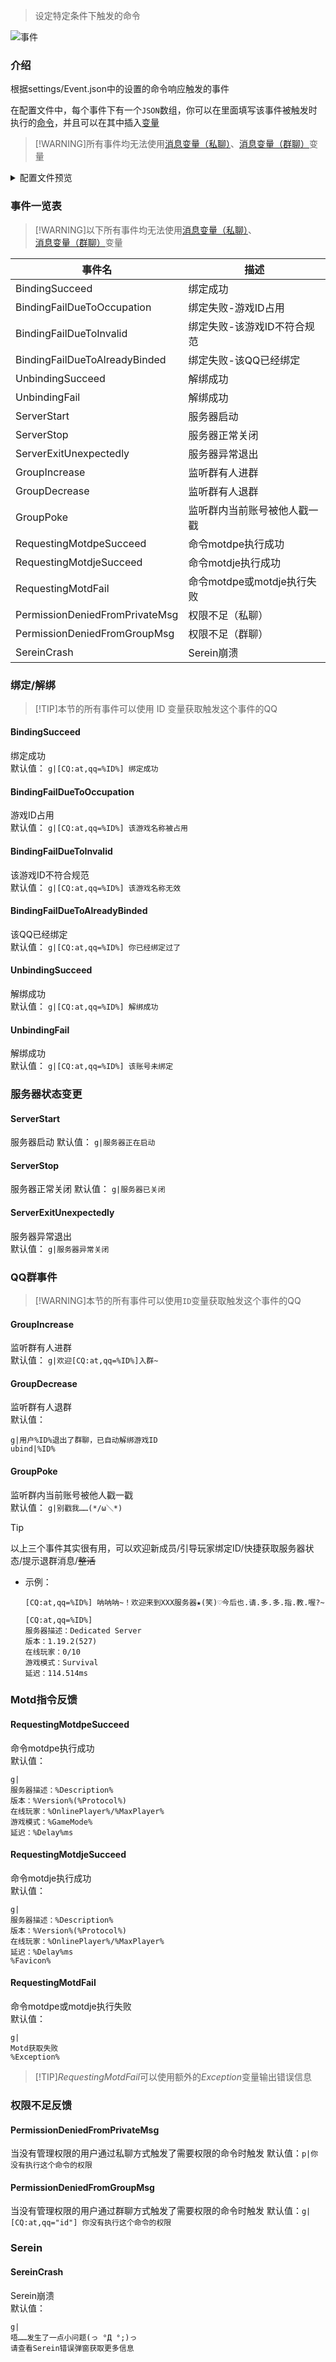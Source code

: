 
>设定特定条件下触发的命令

![事件](../imgs/event.png)

### 介绍

根据settings/Event.json中的设置的命令响应触发的事件  

在配置文件中，每个事件下有一个`JSON`数组，你可以在里面填写该事件被触发时执行的[命令](Command.md)，并且可以在其中插入[变量](Variables.md)

>[!WARNING]所有事件均无法使用[消息变量（私聊）](Variables.md#消息变量私聊)、[消息变量（群聊）](Variables.md#消息变量群聊)变量

<details>
  <summary>配置文件预览</summary>
  <code lang="json">
  <pre>
{
  "Notice": "在这里你可以自定义每个事件触发时执行的命令。参考：https://serein.cc/Command.html、https://serein.cc/Event.html",
  "BindingSucceed": [
    "g|[CQ:at,qq=%ID%] 绑定成功"
  ],
  "BindingFailDueToOccupation": [
    "g|[CQ:at,qq=%ID%] 该游戏名称被占用"
  ],
  "BindingFailDueToInvalid": [
    "g|[CQ:at,qq=%ID%] 该游戏名称无效"
  ],
  "BindingFailDueToAlreadyBinded": [
    "g|[CQ:at,qq=%ID%] 你已经绑定过了"
  ],
  "UnbindingSucceed": [
    "g|[CQ:at,qq=%ID%] 解绑成功"
  ],
  "UnbindingFail": [
    "g|[CQ:at,qq=%ID%] 该账号未绑定"
  ],
  "ServerStart": [
    "g|服务器正在启动"
  ],
  "ServerStop": [
    "g|服务器已关闭"
  ],
  "ServerExitUnexpectedly": [
    "g|服务器异常关闭"
  ],
  "GroupIncrease": [
    "g|欢迎[CQ:at,qq=%ID%]入群~"
  ],
  "GroupDecrease": [
    "g|用户%ID%退出了群聊，已自动解绑游戏ID",
    "unbind|%ID%"
  ],
  "GroupPoke": [
    "g|别戳我……(*/ω＼*)"
  ],
  "SereinCrash": [
    "g|唔……发生了一点小问题(っ °Д °;)っ\n请查看Serein错误弹窗获取更多信息"
  ],
  "RequestingMotdpeSucceed": [
    "g|服务器描述：%Description%\n版本：%Version%(%Protocol%)\n在线玩家：%OnlinePlayer%/%MaxPlayer%\n游戏模式：%GameMode%\n延迟：%Delay%ms"
  ],
  "RequestingMotdjeSucceed": [
    "g|服务器描述：%Description%\n版本：%Version%(%Protocol%)\n在线玩家：%OnlinePlayer%/%MaxPlayer%\n延迟：%Delay%ms\n%Favicon%"
  ],
  "RequestingMotdFail": [
    "g|Motd获取失败\n详细原因：%Exception%"
  ],
  "PermissionDeniedFromPrivateMsg": [
    "p|你没有执行这个命令的权限"
  ],
  "PermissionDeniedFromGroupMsg": [
    "g|[CQ:at,qq=%ID%] 你没有执行这个命令的权限"
  ]
}
  </pre>
  </code>
</details>

### 事件一览表

>[!WARNING]以下所有事件均无法使用[消息变量（私聊）](Variables.md#消息变量私聊)、[消息变量（群聊）](Variables.md#消息变量群聊)变量

| 事件名                         | 描述                           |
| ------------------------------ | ------------------------------ |
| BindingSucceed                 | 绑定成功                       |
| BindingFailDueToOccupation     | 绑定失败-游戏ID占用            |
| BindingFailDueToInvalid        | 绑定失败-该游戏ID不符合规范    |
| BindingFailDueToAlreadyBinded  | 绑定失败-该QQ已经绑定          |
| UnbindingSucceed               | 解绑成功                       |
| UnbindingFail                  | 解绑成功                       |
| ServerStart                    | 服务器启动                     |
| ServerStop                     | 服务器正常关闭                 |
| ServerExitUnexpectedly         | 服务器异常退出                 |
| GroupIncrease                  | 监听群有人进群                 |
| GroupDecrease                  | 监听群有人退群                 |
| GroupPoke                      | 监听群内当前账号被他人戳一戳   |
| RequestingMotdpeSucceed        | 命令motdpe执行成功           |
| RequestingMotdjeSucceed        | 命令motdje执行成功           |
| RequestingMotdFail             | 命令motdpe或motdje执行失败 |
| PermissionDeniedFromPrivateMsg | 权限不足（私聊）               |
| PermissionDeniedFromGroupMsg   | 权限不足（群聊）               |
| SereinCrash                    | Serein崩溃                     |

### 绑定/解绑

>[!TIP]本节的所有事件可以使用 ID 变量获取触发这个事件的QQ

#### BindingSucceed

绑定成功  
默认值： `g|[CQ:at,qq=%ID%] 绑定成功`

#### BindingFailDueToOccupation

游戏ID占用  
默认值： `g|[CQ:at,qq=%ID%] 该游戏名称被占用`

#### BindingFailDueToInvalid

该游戏ID不符合规范  
默认值： `g|[CQ:at,qq=%ID%] 该游戏名称无效`

#### BindingFailDueToAlreadyBinded

该QQ已经绑定  
默认值： `g|[CQ:at,qq=%ID%] 你已经绑定过了`

#### UnbindingSucceed

解绑成功  
默认值： `g|[CQ:at,qq=%ID%] 解绑成功`

#### UnbindingFail

解绑成功  
默认值： `g|[CQ:at,qq=%ID%] 该账号未绑定`

### 服务器状态变更

#### ServerStart

服务器启动
默认值： `g|服务器正在启动`

#### ServerStop

服务器正常关闭
默认值： `g|服务器已关闭`

#### ServerExitUnexpectedly

服务器异常退出  
默认值： `g|服务器异常关闭`

### QQ群事件

>[!WARNING]本节的所有事件可以使用`ID`变量获取触发这个事件的QQ

#### GroupIncrease

监听群有人进群  
默认值： `g|欢迎[CQ:at,qq=%ID%]入群~`

#### GroupDecrease

监听群有人退群  
默认值：

```Serein命令
g|用户%ID%退出了群聊，已自动解绑游戏ID
ubind|%ID%
```

#### GroupPoke

监听群内当前账号被他人戳一戳  
默认值： `g|别戳我……(*/ω＼*)`

>[!TIP]
>以上三个事件其实很有用，可以欢迎新成员/引导玩家绑定ID/快捷获取服务器状态/提示退群消息/~~整活~~  
>
>- 示例：
>
>   ```Serein命令
>   [CQ:at,qq=%ID%] 呐呐呐~！欢迎来到XXX服务器★(笑)♡今后也.请.多.多.指.教.喔?~
>   ```
>
>   ```Serein命令
>   [CQ:at,qq=%ID%]
>   服务器描述：Dedicated Server
>   版本：1.19.2(527)
>   在线玩家：0/10
>   游戏模式：Survival
>   延迟：114.514ms
>   ```

### Motd指令反馈

#### RequestingMotdpeSucceed

命令motdpe执行成功  
默认值：

```Serein命令
g|
服务器描述：%Description%
版本：%Version%(%Protocol%)
在线玩家：%OnlinePlayer%/%MaxPlayer%
游戏模式：%GameMode%
延迟：%Delay%ms
```

#### RequestingMotdjeSucceed

命令motdje执行成功  
默认值：

```Serein命令
g|
服务器描述：%Description%
版本：%Version%(%Protocol%)
在线玩家：%OnlinePlayer%/%MaxPlayer%
延迟：%Delay%ms
%Favicon%
```

#### RequestingMotdFail

命令motdpe或motdje执行失败  
默认值：

```Serein命令
g|
Motd获取失败
%Exception%
```

>[!TIP]*RequestingMotdFail*可以使用额外的*Exception*变量输出错误信息

### 权限不足反馈

#### PermissionDeniedFromPrivateMsg

当没有管理权限的用户通过私聊方式触发了需要权限的命令时触发
默认值：`p|你没有执行这个命令的权限`

#### PermissionDeniedFromGroupMsg

当没有管理权限的用户通过群聊方式触发了需要权限的命令时触发
默认值：`g|[CQ:at,qq="id"] 你没有执行这个命令的权限`

### Serein

#### SereinCrash

Serein崩溃  
默认值：

```Serein命令
g|
唔……发生了一点小问题(っ °Д °;)っ
请查看Serein错误弹窗获取更多信息
```

